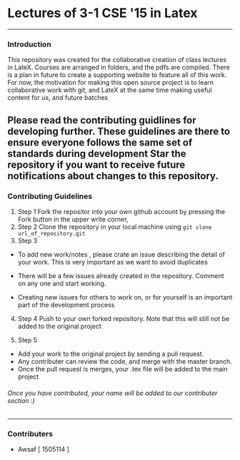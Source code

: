 # Lectures of 3-1 CSE '15 in Latex
---
### Introduction
  This repository was created for the collaborative creation of class lectures in LateX. 
Courses are arranged in folders, and the pdfs are compiled. There is a plan in future to create a supporting website to feature all of this work.
For now, the motivation for making this open source project is to learn collaborative work with git, and LateX at the same time making useful content for us, and future batches

   Please read the contributing guidlines for developing further. These guidelines are there to ensure everyone follows the same set of standards during development
  Star the repository if you want to receive future notifications about changes to this repository.
---
### Contributing Guidelines
1. Step 1
Fork the repositor into your own github account by pressing the Fork button in the upper write corner,
2. Step 2
Clone the repository in your local machine using
`
git clone url_of_repository.git
`
3. Step 3
- To add new work/notes , please crate an issue describing the detail of your work. This is very important as we want to avoid duplicates

- There will be a few issues already created in the repository. Comment on any one and start working. 

- Creating new issues for others to work on, or for yourself is an important part of the development process

4. Step 4
Push to your own forked repository. Note that this will still not be added to the original project

5. Step 5
- Add your work to the original project by sending a pull request.
- Any contributer can review the code, and merge with the master branch.
- Once the pull request is merges, your .tex file will be added to the main project

###### Once you have contributed, your name will be added to our contributer section :)
---
### Contributers
- Awsaf [ 1505114 ]
